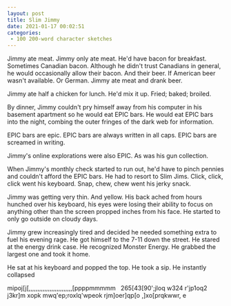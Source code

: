 ```yaml
---
layout: post
title: Slim Jimmy
date: 2021-01-17 00:02:51
categories:
 - 100 200-word character sketches
---
```


Jimmy ate meat. Jimmy only ate meat. He'd have bacon for breakfast. Sometimes Canadian bacon. Although he didn't trust Canadians in general, he would occasionally allow their bacon. And their beer. If American beer wasn't available. Or German. Jimmy ate meat and drank beer.

Jimmy ate half a chicken for lunch. He'd mix it up. Fried; baked; broiled.

By dinner, Jimmy couldn't pry himself away from his computer in his basement apartment so he would eat EPIC bars. He would eat EPIC bars into the night, combing the outer fringes of the dark web for information.

EPIC bars are epic. EPIC bars are always written in all caps. EPIC bars are screamed in writing.

Jimmy's online explorations were also EPIC. As was his gun collection.&nbsp;

When Jimmy's monthly check started to run out, he'd have to pinch pennies and couldn't afford the EPIC bars. He had to resort to Slim Jims. Click, click, click went his keyboard. Snap, chew, chew went his jerky snack.

Jimmy was getting very thin. And yellow. His back ached from hours hunched over his keyboard, his eyes were losing their ability to focus on anything other than the screen propped inches from his face. He started to only go outside on cloudy days.

Jimmy grew increasingly tired and decided he needed something extra to fuel his evening rage. He got himself to the 7-11 down the street. He stared at the energy drink case. He recognized Monster Energy. He grabbed the largest one and took it home.

He sat at his keyboard and popped the top. He took a sip. He instantly collapsed&nbsp;

mipoj[j[,,,,,,,,,,,,,,,,,,,,,,,,,[ppppmmmmm &nbsp; 265[43[90';jloq w324 r'jp1oq2 j3kr]m xopk mwq'ep;roxlq'wpeok rjm]oer]qp[o ,]xo[prqkwwr, e
